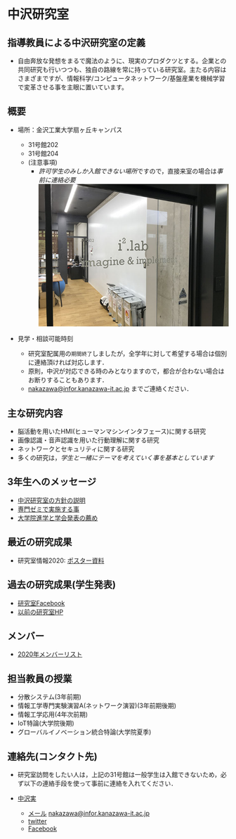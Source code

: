 # 中沢研究室

## 指導教員による中沢研究室の定義
- 自由奔放な発想をまるで魔法のように、現実のプロダクツとする。企業との共同研究も行いつつも、独自の路線を常に持っている研究室。主たる内容はさまざまですが、情報科学/コンピュータネットワーク/基盤産業を機械学習で変革させる事を主眼に置いています。



## 概要
- 場所：金沢工業大学扇ヶ丘キャンパス 
  - 31号館202
  - 31号館204
  - (注意事項)
     - *許可学生のみしか入館できない場所*ですので，直接来室の場合は*事前に連絡必要*
![31-202正面](./images/IMG_9896.JPG)

- 見学・相談可能時刻
  - 研究室配属用の`期間終了`しましたが，全学年に対して希望する場合は個別に連絡頂ければ対応します．
  - 原則，中沢が対応できる時のみとなりますので，都合が合わない場合はお断りすることもあります．
  - nakazawa@infor.kanazawa-it.ac.jp までご連絡ください．

## 主な研究内容
- 脳活動を用いたHMI(ヒューマンマシンインタフェース)に関する研究
- 画像認識・音声認識を用いた行動理解に関する研究
- ネットワークとセキュリティに関する研究
- 多くの研究は，*学生と一緒にテーマを考えていく事を基本としています*

## 3年生へのメッセージ
- [中沢研究室の方針の説明](message.md)
- [専門ゼミで実施する事](zeminar.md)
- [大学院進学と学会発表の薦め](graduateschool.md)

## 最近の研究成果
- 研究室情報2020: [ポスター資料](midterm.md)

## 過去の研究成果(学生発表)
- [研究室Facebook](https://www.facebook.com/nakalab/)
- [以前の研究室HP](https://www.kitnet.org/laboratory/)

## メンバー
- [2020年メンバーリスト](member2020.md)

## 担当教員の授業
- 分散システム(3年前期)
- 情報工学専門実験演習A(ネットワーク演習)(3年前期後期)
- 情報工学応用(4年次前期)
- IoT特論(大学院後期)
- グローバルイノベーション統合特論(大学院夏季)


## 連絡先(コンタクト先)

- 研究室訪問をしたい人は，上記の31号館は一般学生は入館できないため，必ず以下の連絡手段を使って事前に連絡を入れてください．

- [中沢実](https://researchmap.jp/read0051201)
  - [メール](mailto:nakazawa@infor.kanazawa-it.ac.jp) nakazawa@infor.kanazawa-it.ac.jp
  - [twitter](https://twitter.com/nakazawa)
  - [Facebook](https://www.facebook.com/minoru.nakazawa.kit)
  